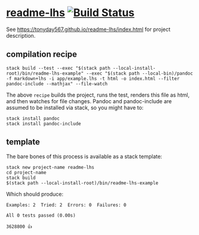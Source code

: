 [readme-lhs](https://tonyday567.github.io/readme-lhs/index.html) [![Build Status](https://travis-ci.org/tonyday567/readme-lhs.png)](https://travis-ci.org/tonyday567/readme-lhs)
===

See https://tonyday567.github.io/readme-lhs/index.html for project description.

compilation recipe
---

~~~
stack build --test --exec "$(stack path --local-install-root)/bin/readme-lhs-example" --exec "$(stack path --local-bin)/pandoc -f markdown+lhs -i app/example.lhs -t html -o index.html --filter pandoc-include --mathjax" --file-watch
~~~

The above `recipe` builds the project, runs the test, renders this file as html, and then watches for file changes.  Pandoc and pandoc-include are assumed to be installed via stack, so you might have to:

~~~
stack install pandoc
stack install pandoc-include
~~~

template
---

The bare bones of this process is available as a stack template:

~~~
stack new project-name readme-lhs
cd project-name
stack build
$(stack path --local-install-root)/bin/readme-lhs-example
~~~

Which should produce:

~~~
Examples: 2  Tried: 2  Errors: 0  Failures: 0

All 0 tests passed (0.00s)

3628800 👍
~~~
